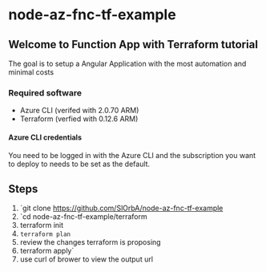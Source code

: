 # node-az-fnc-tf-example

## Welcome to Function App with Terraform tutorial

The goal is to setup a Angular Application with the most automation and minimal costs

### Required software 

* Azure CLI (verifed with 2.0.70 ARM)
* Terraform (verfied with 0.12.6 ARM)

#### Azure CLI credentials
You need to be logged in with the Azure CLI and the subscription you want to deploy to needs to be set as the default.

## Steps
1. `git clone https://github.com/SlOrbA/node-az-fnc-tf-example
1. `cd node-az-fnc-tf-example/terraform
1.  terraform init
1. `terraform plan`
1.  review the changes terraform is proposing
1.  terraform apply`
1.  use curl of brower to view the output url
